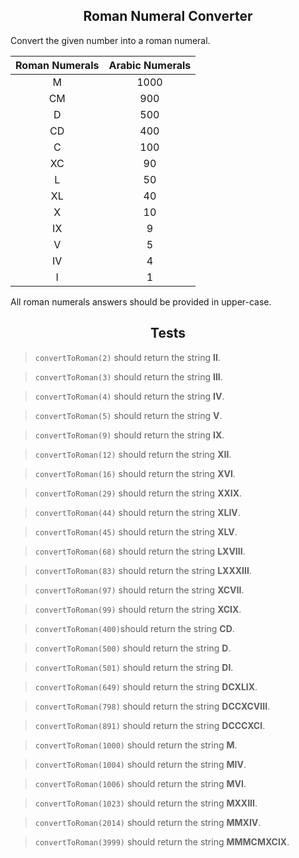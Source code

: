 <div align="center">
  <h2>Roman Numeral Converter</h2>
</div>
 Convert the given number into a roman numeral.

| Roman Numerals | Arabic Numerals |
| :--: | :--: | 
| M | 1000 |
| CM | 900 | 
| D | 500 |
| CD | 400 |
| C | 100 |
| XC | 90 |
| L | 50 |
| XL | 40 |
| X | 10 |
| IX | 9 |
| V | 5 | 
| IV | 4 |
| I | 1 |

All roman numerals answers should be provided in upper-case.



<div align="center">
  <h2>Tests</h2>
</div>

> ``convertToRoman(2)`` should return the string **II**.

> ``convertToRoman(3)`` should return the string **III**.

> ``convertToRoman(4)`` should return the string **IV**.

> ``convertToRoman(5)`` should return the string **V**.

> ``convertToRoman(9)`` should return the string **IX**.

> ``convertToRoman(12)`` should return the string **XII**.

> ``convertToRoman(16)`` should return the string **XVI**.

> ``convertToRoman(29)`` should return the string **XXIX**.

> ``convertToRoman(44)`` should return the string **XLIV**.

> ``convertToRoman(45)`` should return the string **XLV**.

> ``convertToRoman(68)`` should return the string **LXVIII**.

> ``convertToRoman(83)`` should return the string **LXXXIII**.

> ``convertToRoman(97)`` should return the string **XCVII**.

> ``convertToRoman(99)`` should return the string **XCIX**.

> ``convertToRoman(400)``should return the string **CD**.

> ``convertToRoman(500)`` should return the string **D**.

> ``convertToRoman(501)`` should return the string **DI**.

> ``convertToRoman(649)`` should return the string **DCXLIX**.

> ``convertToRoman(798)`` should return the string **DCCXCVIII**.

> ``convertToRoman(891)`` should return the string **DCCCXCI**.

> ``convertToRoman(1000)`` should return the string **M**.

> ``convertToRoman(1004)`` should return the string **MIV**.

> ``convertToRoman(1006)`` should return the string **MVI**.

> ``convertToRoman(1023)`` should return the string **MXXIII**.

> ``convertToRoman(2014)`` should return the string **MMXIV**.

> ``convertToRoman(3999)`` should return the string **MMMCMXCIX**.